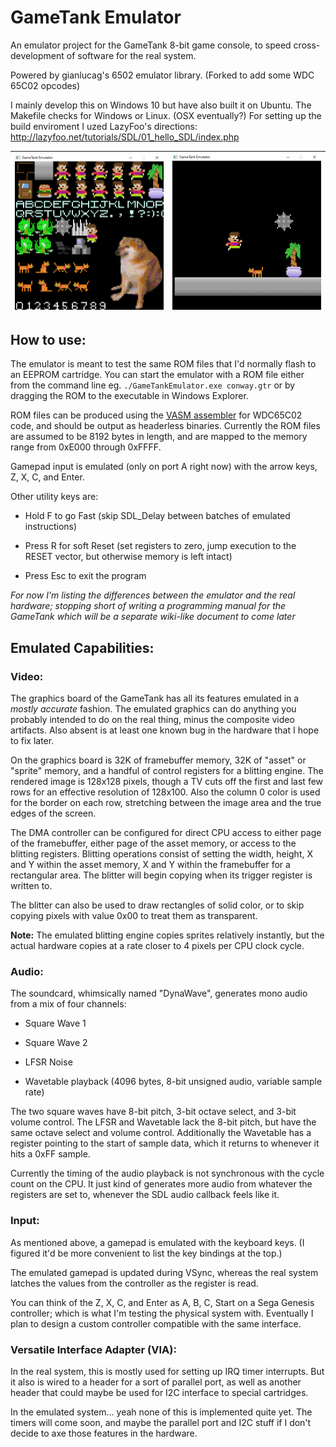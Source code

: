 # GameTank Emulator

An emulator project for the GameTank 8-bit game console, to speed cross-development of software for the real system.

Powered by gianlucag's 6502 emulator library. (Forked to add some WDC 65C02 opcodes)

I mainly develop this on Windows 10 but have also built it on Ubuntu. The Makefile checks for Windows or Linux. (OSX eventually?)
For setting up the build enviroment I uzed LazyFoo's directions: http://lazyfoo.net/tutorials/SDL/01_hello_SDL/index.php

| ![displaying a whole sprite sheet](img/spritesheet.PNG) | ![a simple platform game scene](img/simplelevel.PNG) |
|-----------------|--------------------|

## How to use:
The emulator is meant to test the same ROM files that I'd normally flash to an EEPROM cartridge. You can start the emulator with a ROM file
either from the command line eg. `./GameTankEmulator.exe conway.gtr` or by dragging the ROM to the executable in Windows Explorer.

ROM files can be produced using the [VASM assembler](http://sun.hasenbraten.de/vasm/) for WDC65C02 code, and should be output as headerless binaries. Currently the ROM files are assumed to be 8192 bytes in length, and are mapped to the memory range from 0xE000 through 0xFFFF.

Gamepad input is emulated (only on port A right now) with the arrow keys, Z, X, C, and Enter.

Other utility keys are:

* Hold F to go Fast (skip SDL_Delay between batches of emulated instructions)

* Press R for soft Reset (set registers to zero, jump execution to the RESET vector, but otherwise memory is left intact)

* Press Esc to exit the program

_For now I'm listing the differences between the emulator and the real hardware; stopping short of writing a programming manual for the GameTank which will be a separate wiki-like document to come later_

## Emulated Capabilities:

### Video:

The graphics board of the GameTank has all its features emulated in a _mostly accurate_ fashion. The emulated graphics can do anything you probably intended to do on the real thing, minus the composite video artifacts. Also absent is at least one known bug in the hardware that I hope to fix later.

On the graphics board is 32K of framebuffer memory, 32K of "asset" or "sprite" memory, and a handful of control registers for a blitting engine. The rendered image is 128x128 pixels, though a TV cuts off the first and last few rows for an effective resolution of 128x100. Also the column 0 color is used for the border on each row, stretching between the image area and the true edges of the screen.

The DMA controller can be configured for direct CPU access to either page of the framebuffer, either page of the asset memory, or access to the blitting registers. Blitting operations consist of setting the width, height, X and Y within the asset memory, X and Y within the framebuffer for a rectangular area. The blitter will begin copying when its trigger register is written to.

The blitter can also be used to draw rectangles of solid color, or to skip copying pixels with value 0x00 to treat them as transparent.

**Note:** The emulated blitting engine copies sprites relatively instantly, but the actual hardware copies at a rate closer to 4 pixels per CPU clock cycle.

### Audio:

The soundcard, whimsically named "DynaWave", generates mono audio from a mix of four channels:

* Square Wave 1

* Square Wave 2

* LFSR Noise

* Wavetable playback (4096 bytes, 8-bit unsigned audio, variable sample rate)

The two square waves have 8-bit pitch, 3-bit octave select, and 3-bit volume control. The LFSR and Wavetable lack the 8-bit pitch, but have the same octave select and volume control. Additionally the Wavetable has a register pointing to the start of sample data, which it returns to whenever it hits a 0xFF sample.

Currently the timing of the audio playback is not synchronous with the cycle count on the CPU. It just kind of generates more audio from whatever the registers are set to, whenever the SDL audio callback feels like it.

### Input:

As mentioned above, a gamepad is emulated with the keyboard keys. (I figured it'd be more convenient to list the key bindings at the top.)

The emulated gamepad is updated during VSync, whereas the real system latches the values from the controller as the register is read.

You can think of the Z, X, C, and Enter as A, B, C, Start on a Sega Genesis controller; which is what I'm testing the physical system with. Eventually I plan to design a custom controller compatible with the same interface.
### Versatile Interface Adapter (VIA):

In the real system, this is mostly used for setting up IRQ timer interrupts. But it also is wired to a header for a sort of parallel port, as well as another header that could maybe be used for I2C interface to special cartridges.

In the emulated system... yeah none of this is implemented quite yet. The timers will come soon, and maybe the parallel port and I2C stuff if I don't decide to axe those features in the hardware.

